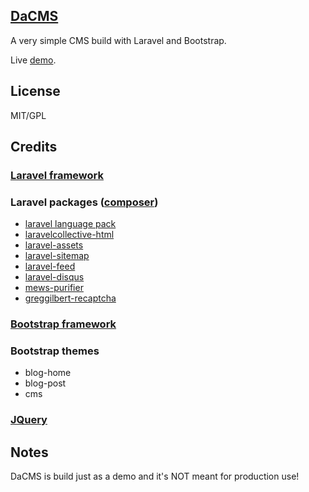 ## [DaCMS](https://github.com/RoumenDamianoff/DaCMS)

A very simple CMS build with Laravel and Bootstrap.

Live [demo](https://dacms.co).

## License

MIT/GPL

## Credits

### [Laravel framework](https://laravel.com)

### Laravel packages ([composer](https://getcomposer.com))

- [laravel language pack](https://github.com)
- [laravelcollective-html](https://github.com/)
- [laravel-assets](https://github.com/RoumenDamianoff/laravel-sitemap)
- [laravel-sitemap](https://github.com/RoumenDamianoff/laravel-sitemap)
- [laravel-feed](https://github.com/RoumenDamianoff/laravel-sitemap)
- [laravel-disqus](https://github.com/RoumenDamianoff/laravel-sitemap)
- [mews-purifier](https://github.com/)
- [greggilbert-recaptcha](https://github.com/)

### [Bootstrap framework](https://getbootstrap.com)

### Bootstrap themes

- blog-home
- blog-post
- cms

### [JQuery](https://jquery.com)


## Notes

DaCMS is build just as a demo and it's NOT meant for production use!